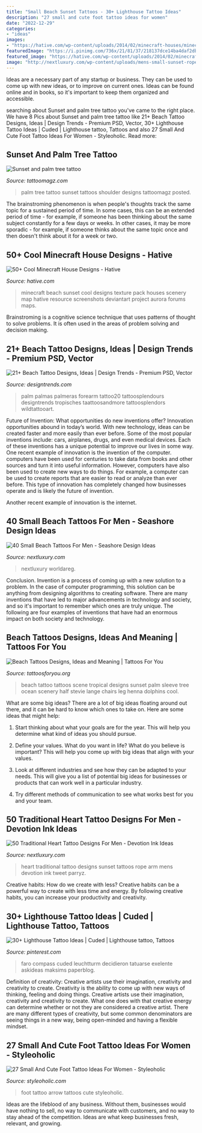 ```yaml
---
title: "Small Beach Sunset Tattoos - 30+ Lighthouse Tattoo Ideas"
description: "27 small and cute foot tattoo ideas for women"
date: "2022-12-29"
categories:
- "ideas"
images:
- "https://hative.com/wp-content/uploads/2014/02/minecraft-houses/minecraft-beach-sunset-36.jpg"
featuredImage: "https://i.pinimg.com/736x/21/81/37/218137dce14ba4daf2db935c16392374.jpg"
featured_image: "https://hative.com/wp-content/uploads/2014/02/minecraft-houses/minecraft-beach-sunset-36.jpg"
image: "http://nextluxury.com/wp-content/uploads/mens-small-sunset-rope-heart-traditional-arm-tattoos.jpg"
---
```



Ideas are a necessary part of any startup or business. They can be used to come up with new ideas, or to improve on current ones. Ideas can be found online and in books, so it's important to keep them organized and accessible.

	

		
searching about Sunset and palm tree tattoo you've came to the right place. We have 8 Pics about Sunset and palm tree tattoo like 21+ Beach Tattoo Designs, Ideas | Design Trends - Premium PSD, Vector, 30+ Lighthouse Tattoo Ideas | Cuded | Lighthouse tattoo, Tattoos and also 27 Small And Cute Foot Tattoo Ideas For Women - Styleoholic. Read more:
		
    
## Sunset And Palm Tree Tattoo

<img loading=lazy src="http://tattoomagz.com/wp-content/uploads/Sunset-and-palm-tree-tattoo.jpg" onerror="this.onerror=null;this.src='https://tse2.mm.bing.net/th?id=OIP.vXvNFKwsYgm0V9ySmtxgIAHaJ4&amp;pid=15.1';" alt="Sunset and palm tree tattoo">

_Source: tattoomagz.com_

>palm tree tattoo sunset tattoos shoulder designs tattoomagz posted. 

	

The brainstroming phenomenon is when people's thoughts track the same topic for a sustained period of time. In some cases, this can be an extended period of time - for example, if someone has been thinking about the same subject constantly for a few days or weeks. In other cases, it may be more sporadic - for example, if someone thinks about the same topic once and then doesn't think about it for a week or two.

    
## 50+ Cool Minecraft House Designs - Hative

<img loading=lazy src="https://hative.com/wp-content/uploads/2014/02/minecraft-houses/minecraft-beach-sunset-36.jpg" onerror="this.onerror=null;this.src='https://tse2.mm.bing.net/th?id=OIP.980uUvxUvjgFYrMcsDPMtwHaD8&amp;pid=15.1';" alt="50+ Cool Minecraft House Designs - Hative">

_Source: hative.com_

>minecraft beach sunset cool designs texture pack houses scenery map hative resource screenshots deviantart project aurora forums maps. 

	

Brainstroming is a cognitive science technique that uses patterns of thought to solve problems. It is often used in the areas of problem solving and decision making.

    
## 21+ Beach Tattoo Designs, Ideas | Design Trends - Premium PSD, Vector

<img loading=lazy src="https://images.designtrends.com/wp-content/uploads/2016/08/19174156/Beach-Tattoo-on-Arm.jpg" onerror="this.onerror=null;this.src='https://tse2.mm.bing.net/th?id=OIP.-Px6xpj1Xmt8nV6hn0ZrBQHaHa&amp;pid=15.1';" alt="21+ Beach Tattoo Designs, Ideas | Design Trends - Premium PSD, Vector">

_Source: designtrends.com_

>palm palmas palmeras forearm tattoo20 tattoosplendours designtrends tropisches taattoosandmore tattoosplendors wildtattooart. 

	

Future of Invention: What opportunities do new inventions offer?
Innovation opportunities abound in today’s world. With new technology, ideas can be created faster and more easily than ever before. Some of the most popular inventions include: cars, airplanes, drugs, and even medical devices. Each of these inventions has a unique potential to improve our lives in some way. 
One recent example of innovation is the invention of the computer. computers have been used for centuries to take data from books and other sources and turn it into useful information. However, computers have also been used to create new ways to do things. For example, a computer can be used to create reports that are easier to read or analyze than ever before. This type of innovation has completely changed how businesses operate and is likely the future of invention. 

Another recent example of innovation is the internet.

    
## 40 Small Beach Tattoos For Men - Seashore Design Ideas

<img loading=lazy src="https://nextluxury.com/wp-content/uploads/guys-circle-beach-upper-chest-tattoo-with-small-design.jpg" onerror="this.onerror=null;this.src='https://tse2.mm.bing.net/th?id=OIP.OzVZX3z9oW7fNACyD6wLRwHaJC&amp;pid=15.1';" alt="40 Small Beach Tattoos For Men - Seashore Design Ideas">

_Source: nextluxury.com_

>nextluxury worldareg. 

	

Conclusion.
Invention is a process of coming up with a new solution to a problem. In the case of computer programming, this solution can be anything from designing algorithms to creating software. There are many inventions that have led to major advancements in technology and society, and so it's important to remember which ones are truly unique. The following are four examples of inventions that have had an enormous impact on both society and technology.

    
## Beach Tattoos Designs, Ideas And Meaning | Tattoos For You

<img loading=lazy src="https://www.tattoosforyou.org/wp-content/uploads/2016/05/Beach-Tattoo.jpg" onerror="this.onerror=null;this.src='https://tse2.mm.bing.net/th?id=OIP.s7TC-xppPvAe54Dv2gd_mgHaMr&amp;pid=15.1';" alt="Beach Tattoos Designs, Ideas and Meaning | Tattoos For You">

_Source: tattoosforyou.org_

>beach tattoo tattoos scene tropical designs sunset palm sleeve tree ocean scenery half stevie lange chairs leg henna dolphins cool. 

	

What are some big ideas?
There are a lot of big ideas floating around out there, and it can be hard to know which ones to take on. Here are some ideas that might help:
1. Start thinking about what your goals are for the year. This will help you determine what kind of ideas you should pursue.

2. Define your values. What do you want in life? What do you believe is important? This will help you come up with big ideas that align with your values.

3. Look at different industries and see how they can be adapted to your needs. This will give you a list of potential big ideas for businesses or products that can work well in a particular industry.

4. Try different methods of communication to see what works best for you and your team.

    
## 50 Traditional Heart Tattoo Designs For Men - Devotion Ink Ideas

<img loading=lazy src="http://nextluxury.com/wp-content/uploads/mens-small-sunset-rope-heart-traditional-arm-tattoos.jpg" onerror="this.onerror=null;this.src='https://tse4.mm.bing.net/th?id=OIP.m3wJsET2yJrUMEN4So0qpQHaHa&amp;pid=15.1';" alt="50 Traditional Heart Tattoo Designs For Men - Devotion Ink Ideas">

_Source: nextluxury.com_

>heart traditional tattoo designs sunset tattoos rope arm mens devotion ink tweet parryz. 

	

Creative habits: How do we create with less?
Creative habits can be a powerful way to create with less time and energy. By following creative habits, you can increase your productivity and creativity.

    
## 30+ Lighthouse Tattoo Ideas | Cuded | Lighthouse Tattoo, Tattoos

<img loading=lazy src="https://i.pinimg.com/736x/21/81/37/218137dce14ba4daf2db935c16392374.jpg" onerror="this.onerror=null;this.src='https://tse4.mm.bing.net/th?id=OIP.EHurtutLs4-wbf22A9p7DAHaKe&amp;pid=15.1';" alt="30+ Lighthouse Tattoo Ideas | Cuded | Lighthouse tattoo, Tattoos">

_Source: pinterest.com_

>faro compass cuded leuchtturm decidieron tatuarse exelente askideas maksims paperblog. 

	

Definition of creativity: Creative artists use their imagination, creativity and creativity to create.
Creativity is the ability to come up with new ways of thinking, feeling and doing things. Creative artists use their imagination, creativity and creativity to create. What one does with that creative energy can determine whether or not they are considered a creative artist. There are many different types of creativity, but some common denominators are seeing things in a new way, being open-minded and having a flexible mindset.

    
## 27 Small And Cute Foot Tattoo Ideas For Women - Styleoholic

<img loading=lazy src="http://i.styleoholic.com/2016/06/14-arrow-foot-tattoo.jpg" onerror="this.onerror=null;this.src='https://tse4.mm.bing.net/th?id=OIP.rqVKGeTvWVZCRt-3lZz9wgHaNK&amp;pid=15.1';" alt="27 Small And Cute Foot Tattoo Ideas For Women - Styleoholic">

_Source: styleoholic.com_

>foot tattoo arrow tattoos cute styleoholic. 

	

Ideas are the lifeblood of any business. Without them, businesses would have nothing to sell, no way to communicate with customers, and no way to stay ahead of the competition. Ideas are what keep businesses fresh, relevant, and growing.

